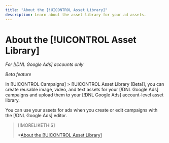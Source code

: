 ```yaml
---
title: "About the [!UICONTROL Asset Library]"
description: Learn about the asset library for your ad assets.
---
```

# About the [!UICONTROL Asset Library]

<!-- Combine with "Create" page into one page? -->

*For [!DNL Google Ads] accounts only*

*Beta feature*

In [!UICONTROL Campaigns] > [!UICONTROL Asset Library (Beta)], you can create reusable image, video, and text assets for your [!DNL Google Ads] campaigns and upload them to your [!DNL Google Ads] account-level asset library.

You can use your assets for ads when you create or edit campaigns with the [!DNL Google Ads] editor.

>[!MORELIKETHIS]
>
>*[About the [!UICONTROL Asset Library]](asset-library-about.md)

